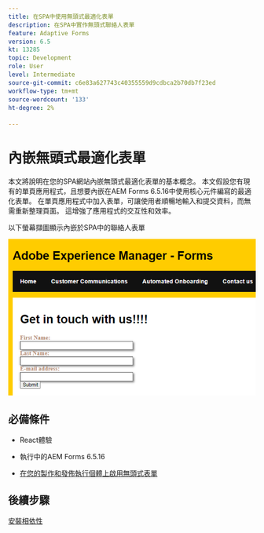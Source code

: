 ```yaml
---
title: 在SPA中使用無頭式最適化表單
description: 在SPA中實作無頭式聯絡人表單
feature: Adaptive Forms
version: 6.5
kt: 13285
topic: Development
role: User
level: Intermediate
source-git-commit: c6e83a627743c40355559d9cdbca2b70db7f23ed
workflow-type: tm+mt
source-wordcount: '133'
ht-degree: 2%

---
```



# 內嵌無頭式最適化表單

本文將說明在您的SPA網站內嵌無頭式最適化表單的基本概念。 本文假設您有現有的單頁應用程式，且想要內嵌在AEM Forms 6.5.16中使用核心元件編寫的最適化表單。
在單頁應用程式中加入表單，可讓使用者順暢地輸入和提交資料，而無需重新整理頁面。 這增強了應用程式的交互性和效率。

以下螢幕擷圖顯示內嵌於SPA中的聯絡人表單

![contact-us-form](./assets/contact-us-form.png)

## 必備條件

* React體驗

* 執行中的AEM Forms 6.5.16

* [在您的製作和發佈執行個體上啟用無頭式表單](https://experienceleague.adobe.com/docs/experience-manager-headless-adaptive-forms/using/quick-setup/enable-headless-adaptive-forms-and-core-components.html?lang=en)

## 後續步驟

[安裝相依性](./install-af-react-libraries.md)

